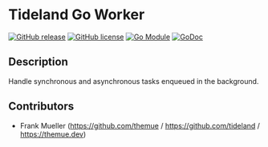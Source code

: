 # Tideland Go Worker

[![GitHub release](https://img.shields.io/github/release/tideland/go-worker.svg)](https://github.com/tideland/go-worker)
[![GitHub license](https://img.shields.io/badge/license-New%20BSD-blue.svg)](https://raw.githubusercontent.com/tideland/go-worker/main/LICENSE)
[![Go Module](https://img.shields.io/github/go-mod/go-version/tideland/go-worker)](https://github.com/tideland/go-worker/blob/main/go.mod)
[![GoDoc](https://godoc.org/tideland.dev/go/worker?status.svg)](https://pkg.go.dev/mod/tideland.dev/go/worker?tab=packages)

## Description

Handle synchronous and asynchronous tasks enqueued in the background.

## Contributors

- Frank Mueller (https://github.com/themue / https://github.com/tideland / https://themue.dev)
